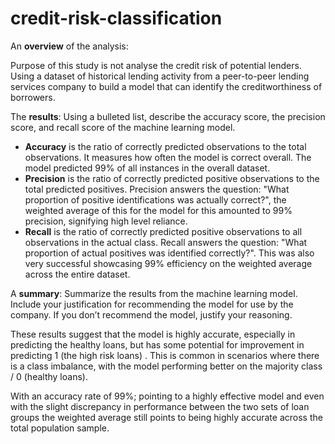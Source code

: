 # credit-risk-classification

An **overview** of the analysis: 

Purpose of this study is not analyse the credit risk of potential lenders. Using a dataset of historical lending activity from a peer-to-peer lending services company to build a model that can identify the creditworthiness of borrowers.

The **results**: Using a bulleted list, describe the accuracy score, the precision score, and recall score of the machine learning model.

- **Accuracy** is the ratio of correctly predicted observations to the total observations. It measures how often the model is correct overall. The model predicted 99% of all instances in the overall dataset.
- **Precision** is the ratio of correctly predicted positive observations to the total predicted positives. Precision answers the question: "What proportion of positive identifications was actually correct?", the weighted average of this for the model for this amounted to 99% precision, signifying high level reliance. 
- **Recall** is the ratio of correctly predicted positive observations to all observations in the actual class. Recall answers the question: "What proportion of actual positives was identified correctly?". This was also very successful showcasing 99% efficiency on the weighted average across the entire dataset.

A **summary**: Summarize the results from the machine learning model. Include your justification for recommending the model for use by the company. If you don’t recommend the model, justify your reasoning.

These results suggest that the model is highly accurate, especially in predicting the healthy loans, but has some potential for improvement in predicting 1 (the high risk loans) . This is common in scenarios where there is a class imbalance, with the model performing better on the majority class / 0 (healthy loans).

With an accuracy rate of 99%; pointing to a highly effective model and even with the slight discrepancy in performance between the two sets of loan groups the weighted average still points to being highly accurate across the total population sample. 
